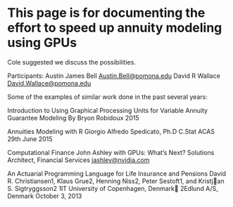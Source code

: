 # This page is for documenting the effort to speed up annuity modeling using GPUs

Cole suggested we discuss the possibilities.

Participants:
Austin James Bell <Austin.Bell@pomona.edu>
David R Wallace <David.Wallace@pomona.edu>

Some of the examples of similar work done in the past several years:

Introduction to Using Graphical Processing Units for Variable Annuity Guarantee Modeling
By Bryon Robidoux
2015

Annuities Modeling with R
Giorgio Alfredo Spedicato, Ph.D C.Stat ACAS
29th June 2015

Computational Finance
John Ashley with GPUs: What’s Next?
Solutions Architect, Financial Services
jashley@nvidia.com

An Actuarial Programming Language
for Life Insurance and Pensions
David R. Christiansen1, Klaus Grue2, Henning Niss2,
Peter Sestoft1, and Kristjan S. Sigtryggsson2
1IT University of Copenhagen, Denmark
2Edlund A/S, Denmark
October 3, 2013
